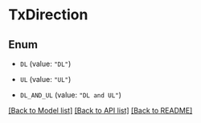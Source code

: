 # TxDirection

## Enum


* `DL` (value: `"DL"`)

* `UL` (value: `"UL"`)

* `DL_AND_UL` (value: `"DL and UL"`)


[[Back to Model list]](../README.md#documentation-for-models) [[Back to API list]](../README.md#documentation-for-api-endpoints) [[Back to README]](../README.md)


